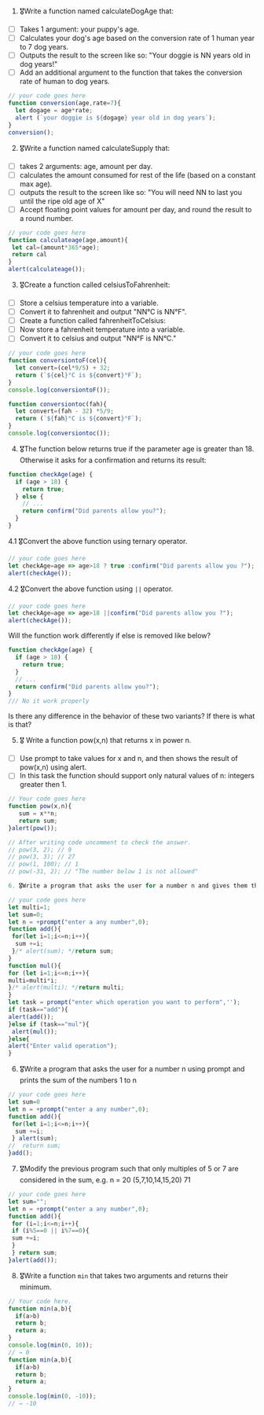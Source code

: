 1. 🎖Write a function named calculateDogAge that:
  * [ ] Takes 1 argument: your puppy's age.
  * [ ] Calculates your dog's age based on the conversion rate of 1 human year to 7 dog years.
  * [ ] Outputs the result to the screen like so: "Your doggie is NN years old in dog years!"
  * [ ] Add an additional argument to the function that takes the conversion rate of human to dog years.

```js
// your code goes here
function conversion(age,rate=7){
  let dogage = age*rate;
  alert (`your doggie is ${dogage} year old in dog years`);
}
conversion();
```
2. 🎖Write a function named calculateSupply that:
  * [ ] takes 2 arguments: age, amount per day.
  * [ ] calculates the amount consumed for rest of the life (based on a constant max age).
  * [ ] outputs the result to the screen like so: "You will need NN to last you until the ripe old age of X"
  * [ ] Accept floating point values for amount per day, and round the result to a round number.

```js
// your code goes here
function calculateage(age,amount){
 let cal=(amount*365*age);
 return cal
}
alert(calculateage());
```
3. 🎖Create a function called celsiusToFahrenheit:
  * [ ] Store a celsius temperature into a variable.
  * [ ] Convert it to fahrenheit and output "NN°C is NN°F".
  * [ ] Create a function called fahrenheitToCelsius:
  * [ ] Now store a fahrenheit temperature into a variable.
  * [ ] Convert it to celsius and output "NN°F is NN°C."

```js
// your code goes here
function conversiontoF(cel){
  let convert=(cel*9/5) + 32;
  return (`${cel}°C is ${convert}°F`);
}
console.log(conversiontoF());

function conversiontoc(fah){
  let convert=(fah - 32) *5/9;
  return (`${fah}°C is ${convert}°F`);
}
console.log(conversiontoc());
```
4. 🎖The function below returns true if the parameter age is greater than 18. Otherwise it asks for a confirmation and returns its result:

```js
function checkAge(age) {
  if (age > 18) {
    return true;
  } else {
    // ...
    return confirm("Did parents allow you?");
  }
}
```
  4.1 🎖Convert the above function using ternary operator.
  ```js
  // your code goes here
  let checkAge=age => age>18 ? true :confirm("Did parents allow you ?");
alert(checkAge());
  ```

  4.2 🎖Convert the above function using `||` operator.
  ```js
  // your code goes here
  let checkAge=age => age>18 ||confirm("Did parents allow you ?");
alert(checkAge());
  ```
Will the function work differently if else is removed like below?

```js
function checkAge(age) {
  if (age > 18) {
    return true;
  }
  // ...
  return confirm("Did parents allow you?");
}
/// No it work properly
```
Is there any difference in the behavior of these two variants? If there is what is that?


5. 🎖 Write a function pow(x,n) that returns x in power n.

  * [ ] Use prompt to take values for x and n, and then shows the result of pow(x,n) using alert.
  * [ ] In this task the function should support only natural values of n: integers greater then 1.

```js
// Your code goes here
function pow(x,n){
   sum = x**n;
   return sum;
}alert(pow());

// After writing code uncomment to check the answer.
// pow(3, 2); // 9
// pow(3, 3); // 27
// pow(1, 100); // 1
// pow(-31, 2); // "The number below 1 is not allowed"

6. 🎖Write a program that asks the user for a number n and gives them the possibility to choose between computing the sum and computing the product of 1,…,n. Return the result accordingly.

// your code goes here
let multi=1;
let sum=0;
let n = +prompt("enter a any number",0);
function add(){
 for(let i=1;i<=n;i++){
  sum +=i;
 }/* alert(sum); */return sum;
}
function mul(){
for (let i=1;i<=n;i++){
multi=multi*i;
}/* alert(multi); */return multi;
}
let task = prompt("enter which operation you want to perform",'');
if (task=="add"){
alert(add());
}else if (task=="mul"){
 alert(mul());
}else{
alert("Enter valid operation");
}
```
6. 🎖Write a program that asks the user for a number n using prompt and prints the sum of the numbers 1 to n

```js
// your code goes here
let sum=0
let n = +prompt("enter a any number",0);
function add(){
 for(let i=1;i<=n;i++){
  sum +=i;
 } alert(sum); 
//  return sum;
}add();
```
7. 🎖Modify the previous program such that only multiples of 5 or 7 are considered in the sum, e.g. n = 20 (5,7,10,14,15,20) 71

```js
// your code goes here
let sum="";
let n = +prompt("enter a any number",0);
function add(){
 for (i=1;i<=n;i++){
 if (i%5==0 || i%7==0){
 sum +=i;
 }
 } return sum;
}alert(add());
```


8. 🎖Write a function `min` that takes two arguments and returns their minimum.

```js
// Your code here.
function min(a,b){
  if(a>b)
  return b;
  return a;
}
console.log(min(0, 10));
// → 0
function min(a,b){
  if(a>b)
  return b;
  return a;
}
console.log(min(0, -10));
// → -10
```